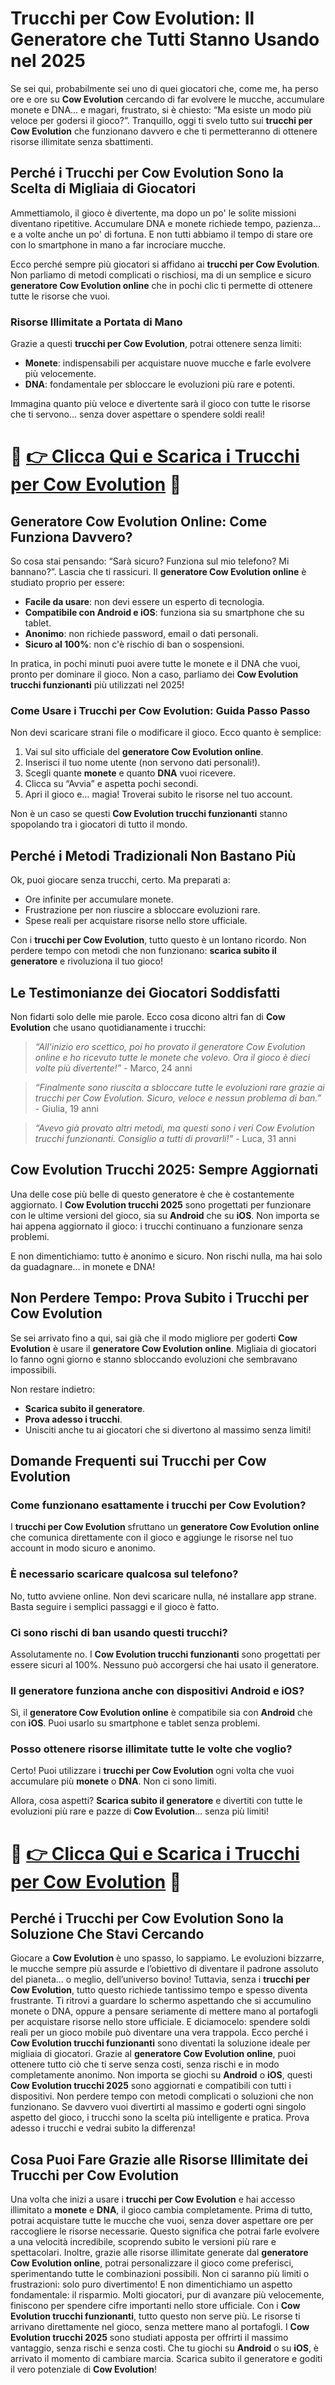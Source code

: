 <h1>Trucchi per Cow Evolution: Il Generatore che Tutti Stanno Usando nel 2025</h1>

<p>Se sei qui, probabilmente sei uno di quei giocatori che, come me, ha perso ore e ore su <strong>Cow Evolution</strong> cercando di far evolvere le mucche, accumulare monete e DNA… e magari, frustrato, si è chiesto: “Ma esiste un modo più veloce per godersi il gioco?”. Tranquillo, oggi ti svelo tutto sui <strong>trucchi per Cow Evolution</strong> che funzionano davvero e che ti permetteranno di ottenere risorse illimitate senza sbattimenti.</p>

<h2>Perché i Trucchi per Cow Evolution Sono la Scelta di Migliaia di Giocatori</h2>

<p>Ammettiamolo, il gioco è divertente, ma dopo un po' le solite missioni diventano ripetitive. Accumulare DNA e monete richiede tempo, pazienza… e a volte anche un po' di fortuna. E non tutti abbiamo il tempo di stare ore con lo smartphone in mano a far incrociare mucche.</p>

<p>Ecco perché sempre più giocatori si affidano ai <strong>trucchi per Cow Evolution</strong>. Non parliamo di metodi complicati o rischiosi, ma di un semplice e sicuro <strong>generatore Cow Evolution online</strong> che in pochi clic ti permette di ottenere tutte le risorse che vuoi.</p>

<h3>Risorse Illimitate a Portata di Mano</h3>

<p>Grazie a questi <strong>trucchi per Cow Evolution</strong>, potrai ottenere senza limiti:</p>

<ul>
<li><strong>Monete</strong>: indispensabili per acquistare nuove mucche e farle evolvere più velocemente.</li>
<li><strong>DNA</strong>: fondamentale per sbloccare le evoluzioni più rare e potenti.</li>
</ul>

<p>Immagina quanto più veloce e divertente sarà il gioco con tutte le risorse che ti servono… senza dover aspettare o spendere soldi reali!</p>

# 🔴 **[👉 Clicca Qui e Scarica i Trucchi per Cow Evolution](https://tinyurl.com/salvaus8)** 🔴

<h2>Generatore Cow Evolution Online: Come Funziona Davvero?</h2>

<p>So cosa stai pensando: “Sarà sicuro? Funziona sul mio telefono? Mi bannano?”. Lascia che ti rassicuri. Il <strong>generatore Cow Evolution online</strong> è studiato proprio per essere:</p>

<ul>
<li><strong>Facile da usare</strong>: non devi essere un esperto di tecnologia.</li>
<li><strong>Compatibile con Android e iOS</strong>: funziona sia su smartphone che su tablet.</li>
<li><strong>Anonimo</strong>: non richiede password, email o dati personali.</li>
<li><strong>Sicuro al 100%</strong>: non c'è rischio di ban o sospensioni.</li>
</ul>

<p>In pratica, in pochi minuti puoi avere tutte le monete e il DNA che vuoi, pronto per dominare il gioco. Non a caso, parliamo dei <strong>Cow Evolution trucchi funzionanti</strong> più utilizzati nel 2025!</p>

<h3>Come Usare i Trucchi per Cow Evolution: Guida Passo Passo</h3>

<p>Non devi scaricare strani file o modificare il gioco. Ecco quanto è semplice:</p>

<ol>
<li>Vai sul sito ufficiale del <strong>generatore Cow Evolution online</strong>.</li>
<li>Inserisci il tuo nome utente (non servono dati personali!).</li>
<li>Scegli quante <strong>monete</strong> e quanto <strong>DNA</strong> vuoi ricevere.</li>
<li>Clicca su “Avvia” e aspetta pochi secondi.</li>
<li>Apri il gioco e… magia! Troverai subito le risorse nel tuo account.</li>
</ol>

<p>Non è un caso se questi <strong>Cow Evolution trucchi funzionanti</strong> stanno spopolando tra i giocatori di tutto il mondo.</p>

<h2>Perché i Metodi Tradizionali Non Bastano Più</h2>

<p>Ok, puoi giocare senza trucchi, certo. Ma preparati a:</p>

<ul>
<li>Ore infinite per accumulare monete.</li>
<li>Frustrazione per non riuscire a sbloccare evoluzioni rare.</li>
<li>Spese reali per acquistare risorse nello store ufficiale.</li>
</ul>

<p>Con i <strong>trucchi per Cow Evolution</strong>, tutto questo è un lontano ricordo. Non perdere tempo con metodi che non funzionano: <strong>scarica subito il generatore</strong> e rivoluziona il tuo gioco!</p>

<h2>Le Testimonianze dei Giocatori Soddisfatti</h2>

<p>Non fidarti solo delle mie parole. Ecco cosa dicono altri fan di <strong>Cow Evolution</strong> che usano quotidianamente i trucchi:</p>

<blockquote>
<p><em>“All'inizio ero scettico, poi ho provato il generatore Cow Evolution online e ho ricevuto tutte le monete che volevo. Ora il gioco è dieci volte più divertente!”</em> - Marco, 24 anni</p>
</blockquote>

<blockquote>
<p><em>“Finalmente sono riuscita a sbloccare tutte le evoluzioni rare grazie ai trucchi per Cow Evolution. Sicuro, veloce e nessun problema di ban.”</em> - Giulia, 19 anni</p>
</blockquote>

<blockquote>
<p><em>“Avevo già provato altri metodi, ma questi sono i veri Cow Evolution trucchi funzionanti. Consiglio a tutti di provarli!”</em> - Luca, 31 anni</p>
</blockquote>

<h2>Cow Evolution Trucchi 2025: Sempre Aggiornati</h2>

<p>Una delle cose più belle di questo generatore è che è costantemente aggiornato. I <strong>Cow Evolution trucchi 2025</strong> sono progettati per funzionare con le ultime versioni del gioco, sia su <strong>Android</strong> che su <strong>iOS</strong>. Non importa se hai appena aggiornato il gioco: i trucchi continuano a funzionare senza problemi.</p>

<p>E non dimentichiamo: tutto è anonimo e sicuro. Non rischi nulla, ma hai solo da guadagnare… in monete e DNA!</p>

<h2>Non Perdere Tempo: Prova Subito i Trucchi per Cow Evolution</h2>

<p>Se sei arrivato fino a qui, sai già che il modo migliore per goderti <strong>Cow Evolution</strong> è usare il <strong>generatore Cow Evolution online</strong>. Migliaia di giocatori lo fanno ogni giorno e stanno sbloccando evoluzioni che sembravano impossibili.</p>

<p>Non restare indietro:</p>

<ul>
<li><strong>Scarica subito il generatore</strong>.</li>
<li><strong>Prova adesso i trucchi</strong>.</li>
<li>Unisciti anche tu ai giocatori che si divertono al massimo senza limiti!</li>
</ul>

<h2>Domande Frequenti sui Trucchi per Cow Evolution</h2>

<h3>Come funzionano esattamente i trucchi per Cow Evolution?</h3>
<p>I <strong>trucchi per Cow Evolution</strong> sfruttano un <strong>generatore Cow Evolution online</strong> che comunica direttamente con il gioco e aggiunge le risorse nel tuo account in modo sicuro e anonimo.</p>

<h3>È necessario scaricare qualcosa sul telefono?</h3>
<p>No, tutto avviene online. Non devi scaricare nulla, né installare app strane. Basta seguire i semplici passaggi e il gioco è fatto.</p>

<h3>Ci sono rischi di ban usando questi trucchi?</h3>
<p>Assolutamente no. I <strong>Cow Evolution trucchi funzionanti</strong> sono progettati per essere sicuri al 100%. Nessuno può accorgersi che hai usato il generatore.</p>

<h3>Il generatore funziona anche con dispositivi Android e iOS?</h3>
<p>Sì, il <strong>generatore Cow Evolution online</strong> è compatibile sia con <strong>Android</strong> che con <strong>iOS</strong>. Puoi usarlo su smartphone e tablet senza problemi.</p>

<h3>Posso ottenere risorse illimitate tutte le volte che voglio?</h3>
<p>Certo! Puoi utilizzare i <strong>trucchi per Cow Evolution</strong> ogni volta che vuoi accumulare più <strong>monete</strong> o <strong>DNA</strong>. Non ci sono limiti.</p>

<p>Allora, cosa aspetti? <strong>Scarica subito il generatore</strong> e divertiti con tutte le evoluzioni più rare e pazze di <strong>Cow Evolution</strong>… senza più limiti!</p>

# 🔴 **[👉 Clicca Qui e Scarica i Trucchi per Cow Evolution](https://tinyurl.com/salvaus8)** 🔴

<h2>Perché i Trucchi per Cow Evolution Sono la Soluzione Che Stavi Cercando</h2>

<p>Giocare a <strong>Cow Evolution</strong> è uno spasso, lo sappiamo. Le evoluzioni bizzarre, le mucche sempre più assurde e l’obiettivo di diventare il padrone assoluto del pianeta… o meglio, dell’universo bovino! Tuttavia, senza i <strong>trucchi per Cow Evolution</strong>, tutto questo richiede tantissimo tempo e spesso diventa frustrante. Ti ritrovi a guardare lo schermo aspettando che si accumulino monete o DNA, oppure a pensare seriamente di mettere mano al portafogli per acquistare risorse nello store ufficiale. E diciamocelo: spendere soldi reali per un gioco mobile può diventare una vera trappola. Ecco perché i <strong>Cow Evolution trucchi funzionanti</strong> sono diventati la soluzione ideale per migliaia di giocatori. Grazie al <strong>generatore Cow Evolution online</strong>, puoi ottenere tutto ciò che ti serve senza costi, senza rischi e in modo completamente anonimo. Non importa se giochi su <strong>Android</strong> o <strong>iOS</strong>, questi <strong>Cow Evolution trucchi 2025</strong> sono aggiornati e compatibili con tutti i dispositivi. Non perdere tempo con metodi complicati o soluzioni che non funzionano. Se davvero vuoi divertirti al massimo e goderti ogni singolo aspetto del gioco, i trucchi sono la scelta più intelligente e pratica. Prova adesso i trucchi e vedrai subito la differenza!</p>

<h2>Cosa Puoi Fare Grazie alle Risorse Illimitate dei Trucchi per Cow Evolution</h2>

<p>Una volta che inizi a usare i <strong>trucchi per Cow Evolution</strong> e hai accesso illimitato a <strong>monete</strong> e <strong>DNA</strong>, il gioco cambia completamente. Prima di tutto, potrai acquistare tutte le mucche che vuoi, senza dover aspettare ore per raccogliere le risorse necessarie. Questo significa che potrai farle evolvere a una velocità incredibile, scoprendo subito le versioni più rare e spettacolari. Inoltre, grazie alle risorse illimitate generate dal <strong>generatore Cow Evolution online</strong>, potrai personalizzare il gioco come preferisci, sperimentando tutte le combinazioni possibili. Non ci saranno più limiti o frustrazioni: solo puro divertimento! E non dimentichiamo un aspetto fondamentale: il risparmio. Molti giocatori, pur di avanzare più velocemente, finiscono per spendere cifre importanti nello store ufficiale. Con i <strong>Cow Evolution trucchi funzionanti</strong>, tutto questo non serve più. Le risorse ti arrivano direttamente nel gioco, senza mettere mano al portafogli. I <strong>Cow Evolution trucchi 2025</strong> sono studiati apposta per offrirti il massimo vantaggio, senza rischi e senza costi. Che tu giochi su <strong>Android</strong> o su <strong>iOS</strong>, è arrivato il momento di cambiare marcia. Scarica subito il generatore e goditi il vero potenziale di <strong>Cow Evolution</strong>!</p>
